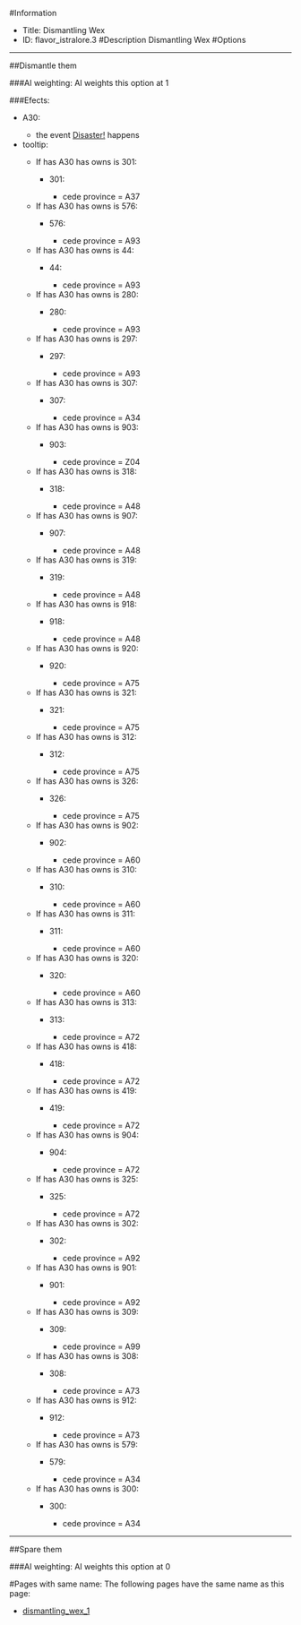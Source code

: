 #Information
 - Title: Dismantling Wex
 - ID: flavor_istralore.3
#Description
Dismantling Wex
#Options

___
##Dismantle them

###AI weighting:
AI weights this option at 1


###Efects:<ul><li>A30:</li><ul><li>the event [Disaster!](../events/disaster.md) happens</li></ul><li>tooltip:</li><ul><li>If has A30 has owns is 301:</li><ul><li>301:</li><ul><li>cede province = A37</li></ul></ul><li>If has A30 has owns is 576:</li><ul><li>576:</li><ul><li>cede province = A93</li></ul></ul><li>If has A30 has owns is 44:</li><ul><li>44:</li><ul><li>cede province = A93</li></ul></ul><li>If has A30 has owns is 280:</li><ul><li>280:</li><ul><li>cede province = A93</li></ul></ul><li>If has A30 has owns is 297:</li><ul><li>297:</li><ul><li>cede province = A93</li></ul></ul><li>If has A30 has owns is 307:</li><ul><li>307:</li><ul><li>cede province = A34</li></ul></ul><li>If has A30 has owns is 903:</li><ul><li>903:</li><ul><li>cede province = Z04</li></ul></ul><li>If has A30 has owns is 318:</li><ul><li>318:</li><ul><li>cede province = A48</li></ul></ul><li>If has A30 has owns is 907:</li><ul><li>907:</li><ul><li>cede province = A48</li></ul></ul><li>If has A30 has owns is 319:</li><ul><li>319:</li><ul><li>cede province = A48</li></ul></ul><li>If has A30 has owns is 918:</li><ul><li>918:</li><ul><li>cede province = A48</li></ul></ul><li>If has A30 has owns is 920:</li><ul><li>920:</li><ul><li>cede province = A75</li></ul></ul><li>If has A30 has owns is 321:</li><ul><li>321:</li><ul><li>cede province = A75</li></ul></ul><li>If has A30 has owns is 312:</li><ul><li>312:</li><ul><li>cede province = A75</li></ul></ul><li>If has A30 has owns is 326:</li><ul><li>326:</li><ul><li>cede province = A75</li></ul></ul><li>If has A30 has owns is 902:</li><ul><li>902:</li><ul><li>cede province = A60</li></ul></ul><li>If has A30 has owns is 310:</li><ul><li>310:</li><ul><li>cede province = A60</li></ul></ul><li>If has A30 has owns is 311:</li><ul><li>311:</li><ul><li>cede province = A60</li></ul></ul><li>If has A30 has owns is 320:</li><ul><li>320:</li><ul><li>cede province = A60</li></ul></ul><li>If has A30 has owns is 313:</li><ul><li>313:</li><ul><li>cede province = A72</li></ul></ul><li>If has A30 has owns is 418:</li><ul><li>418:</li><ul><li>cede province = A72</li></ul></ul><li>If has A30 has owns is 419:</li><ul><li>419:</li><ul><li>cede province = A72</li></ul></ul><li>If has A30 has owns is 904:</li><ul><li>904:</li><ul><li>cede province = A72</li></ul></ul><li>If has A30 has owns is 325:</li><ul><li>325:</li><ul><li>cede province = A72</li></ul></ul><li>If has A30 has owns is 302:</li><ul><li>302:</li><ul><li>cede province = A92</li></ul></ul><li>If has A30 has owns is 901:</li><ul><li>901:</li><ul><li>cede province = A92</li></ul></ul><li>If has A30 has owns is 309:</li><ul><li>309:</li><ul><li>cede province = A99</li></ul></ul><li>If has A30 has owns is 308:</li><ul><li>308:</li><ul><li>cede province = A73</li></ul></ul><li>If has A30 has owns is 912:</li><ul><li>912:</li><ul><li>cede province = A73</li></ul></ul><li>If has A30 has owns is 579:</li><ul><li>579:</li><ul><li>cede province = A34</li></ul></ul><li>If has A30 has owns is 300:</li><ul><li>300:</li><ul><li>cede province = A34</li></ul></ul></ul></ul>

___
##Spare them

###AI weighting:
AI weights this option at 0



#Pages with same name:
The following pages have the same name as this page:
 - [dismantling_wex_1](dismantling_wex_1.md)
